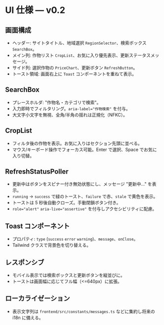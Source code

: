 # UI 仕様 — v0.2

## 画面構成
- ヘッダー: サイトタイトル、地域選択 `RegionSelector`、検索ボックス `SearchBox`。
- メイン列: 作物リスト `CropList`、お気に入り優先表示、更新ステータスメッセージ。
- サイド列: 選択作物の `PriceChart`、更新ボタン `RefreshButton`。
- トースト領域: 画面右上に `Toast` コンポーネントを重ねて表示。

## SearchBox
- プレースホルダ: "作物名・カテゴリで検索"。
- 入力即時でフィルタリング。`aria-label="作物検索"` を付与。
- 大文字小文字を無視、全角/半角の揺れは正規化（NFKC）。

## CropList
- フィルタ後の作物を表示。お気に入りはセクション先頭に並べる。
- マウス/キーボード操作でフォーカス可能。Enter で選択、Space でお気に入り切替。

## RefreshStatusPoller
- 更新中はボタンをスピナー付き無効状態にし、メッセージ "更新中..." を表示。
- `running` → `success` で緑のトースト、`failure` で赤、`stale` で黄色を表示。
- トーストは 5 秒後自動クローズ。手動閉鎖ボタン付き。
- `role="alert"` `aria-live="assertive"` を付与しアクセシビリティに配慮。

## Toast コンポーネント
- プロパティ: `type` (`success` `error` `warning`)、`message`、`onClose`。
- Tailwind クラスで背景色を切り替える。

## レスポンシブ
- モバイル表示では検索ボックスと更新ボタンを縦並びに。
- トーストは画面幅に応じてフル幅（<=640px）に拡張。

## ローカライゼーション
- 表示文字列は `frontend/src/constants/messages.ts` などに集約し将来の i18n に備える。
